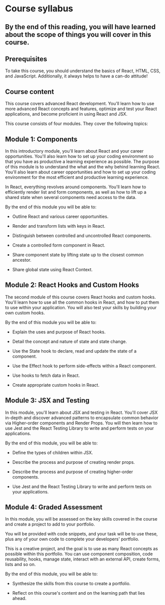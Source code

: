 Course syllabus
===============

**By the end of this reading, you will have learned about the scope of things you will cover in this course.** 
---------------------------------------------------------------------------------------------------------------

**Prerequisites**
-----------------

To take this course, you should understand the basics of React, HTML, CSS, and JavaScript. Additionally, it always helps to have a can-do attitude!

**Course content**
------------------

This course covers advanced React development. You'll learn how to use more advanced React concepts and features, optimize and test your React applications, and become proficient in using React and JSX.

This course consists of four modules. They cover the following topics:

**Module 1: Components**
------------------------

In this introductory module, you'll learn about React and your career opportunities. You'll also learn how to set up your coding environment so that you have as productive a learning experience as possible. The purpose of this module is to understand the what and the why behind learning React. You'll also learn about career opportunities and how to set up your coding environment for the most efficient and productive learning experience.

In React, everything revolves around components. You'll learn how to efficiently render list and form components, as well as how to lift up a shared state when several components need access to the data.

By the end of this module you will be able to:

*   Outline React and various career opportunities. 
    
*   Render and transform lists with keys in React. 
    
*   Distinguish between controlled and uncontrolled React components. 
    
*   Create a controlled form component in React. 
    
*   Share component state by lifting state up to the closest common ancestor. 
    
*   Share global state using React Context. 
    

**Module 2: React Hooks and Custom Hooks**
------------------------------------------

The second module of this course covers React hooks and custom hooks. You'll learn how to use all the common hooks in React, and how to put them to use within your application. You will also test your skills by building your own custom hooks.

By the end of this module you will be able to:

*   Explain the uses and purpose of React hooks.  
    
*   Detail the concept and nature of state and state change. 
    
*   Use the State hook to declare, read and update the state of a component. 
    
*   Use the Effect hook to perform side-effects within a React component. 
    
*   Use hooks to fetch data in React. 
    
*   Create appropriate custom hooks in React. 
    

**Module 3: JSX and Testing**
-----------------------------

In this module, you'll learn about JSX and testing in React. You'll cover JSX in-depth and discover advanced patterns to encapsulate common behavior via Higher-order components and Render Props. You will then learn how to use Jest and the React Testing Library to write and perform tests on your applications.

By the end of this module, you will be able to:

*   Define the types of children within JSX. 
    
*   Describe the process and purpose of creating render props. 
    
*   Describe the process and purpose of creating higher-order components. 
    
*   Use Jest and the React Testing Library to write and perform tests on your applications. 
    

**Module 4: Graded Assessment**
-------------------------------

In this module, you will be assessed on the key skills covered in the course and create a project to add to your portfolio.

You will be provided with code snippets, and your task will be to use these, plus any of your own code to complete your developers' portfolio.

This is a creative project, and the goal is to use as many React concepts as possible within this portfolio. You can use component composition, code reusability, hooks, manage state, interact with an external API, create forms, lists and so on.

By the end of this module, you will be able to:

*   Synthesize the skills from this course to create a portfolio. 
    
*   Reflect on this course's content and on the learning path that lies ahead. 